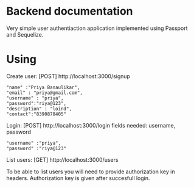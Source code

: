 # Backend documentation

Very simple user authentiaction application implemented using Passport and Sequelize.

# Using
Create user:
[POST] http://localhost:3000/signup

	"name" :"Priya Banaulikar",
	"email" : "priya@gmail.com",
	"username" : "priya",
	"password":"riya@123",
	"description" : "loind",
	"contact":"8390878405"

Login:
[POST] http://localhost:3000/login
fields needed: username, password


	"username" :"priya",
	"password" :"riya@123"


List users:
[GET] http://localhost:3000/users

To be able to list users you will need to provide authorization key in headers. Authorization key is given after succesfull login.
